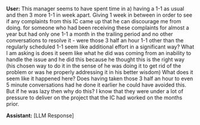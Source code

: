 **User:**
This manager seems to have spent time in a) having a 1-1 as usual and then 3 more 1-1 in week apart. Giving 1 week in between in order to see if any complaints from this IC came up that he can discourage me from doing. for someone who had been receiving these complaints for almost a year but had only one 1-1 a month in the trailing period and no other conversations to resolve it - were those 3 half an hour 1-1 other than the regularly scheduled 1-1 seem like additional effort in a significant way? What I am asking is does it seem like what he did was coming from an inability to handle the issue and he did this because he thought this is the right way (his chosen way to do it in the sense of he was doing it to get rid of the problem or was he properly addressing it in his better wisdom) What does it seem like it happened here? Does having taken those 3 half an hour to even 5 minute conversations had he done it earlier he could have avoided this. But if he was lazy then why do this? I know that they were under a lot of pressure to deliver on the project that the IC had worked on the months prior.


**Assistant:**
[LLM Response]

